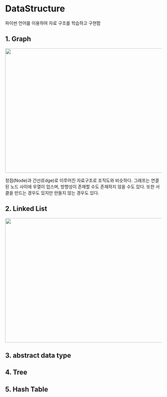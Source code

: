 # DataStructure
파이썬 언어를 이용하여 자료 구조를 학습하고 구현함

## 1. Graph
<p align="center"><img src="https://user-images.githubusercontent.com/78125194/212007122-7d7e3998-7aaa-4eb1-960a-104e2d027a1d.png" width="600" height="400"/></p>
정점(Node)과 간선(Edge)로 이루어진 자료구조로 조직도와 비슷하다. 그래프는 연결된 노드 사이에 우열이 업스며, 방향성이 존재할 수도 존재하지 않을 수도 있다. 또한 서클을 만드는 경우도 있지만 만들지 않는 경우도 있다.


## 2. Linked List

<p align="center"><img src="https://user-images.githubusercontent.com/78125194/212007924-137445ab-5590-4f24-979a-75c17ea13f0e.png" width="600" height="400"/></p>


## 3. abstract data type

## 4. Tree

## 5. Hash Table
